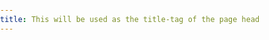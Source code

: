 ```yaml
---
title: This will be used as the title-tag of the page head
---
```


<!doctype html>
<html>
	<head>
		<style>
			body {
				margin: 0;
				padding: 0;
				overflow: hidden;
			}
		</style>
	</head>
	<body>
		<ins class="arunn" data-zone-arun="l42sr4bg18"></ins>
		<script type="text/javascript">
		(function(){var a=document.createElement("script"),b=document.getElementsByTagName("script")[0];a.src="https://d.audiencerun.com/c/l42sr4bg18?d="+(new Date).getTime()+"&r=";try{a.src+=encodeURIComponent(top.document.referrer)}catch(c){a.src+=encodeURIComponent(document.referrer)}a.type="text/javascript";a.async=!0;b.parentNode.insertBefore(a,b)})();
		</script>
	</body>
</html>
